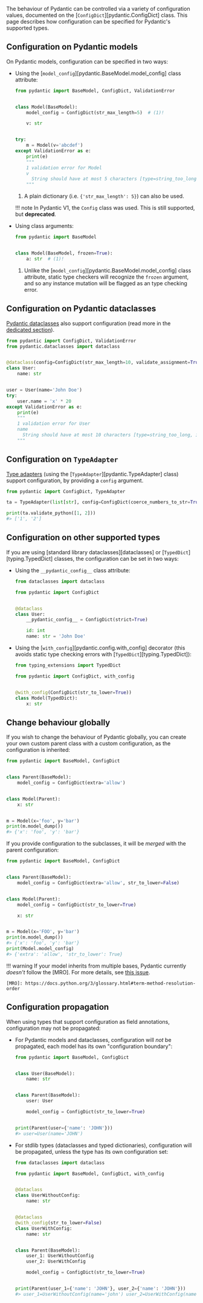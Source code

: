 The behaviour of Pydantic can be controlled via a variety of configuration values, documented
on the [`ConfigDict`][pydantic.ConfigDict] class. This page describes how configuration can be
specified for Pydantic's supported types.

## Configuration on Pydantic models

On Pydantic models, configuration can be specified in two ways:

- Using the [`model_config`][pydantic.BaseModel.model_config] class attribute:
  ```python
  from pydantic import BaseModel, ConfigDict, ValidationError


  class Model(BaseModel):
      model_config = ConfigDict(str_max_length=5)  # (1)!

      v: str


  try:
      m = Model(v='abcdef')
  except ValidationError as e:
      print(e)
      """
      1 validation error for Model
      v
        String should have at most 5 characters [type=string_too_long, input_value='abcdef', input_type=str]
      """
  ```

    1. A plain dictionary (i.e. `{'str_max_length': 5}`) can also be used.

    !!! note
        In Pydantic V1, the `Config` class was used. This is still supported, but **deprecated**.

- Using class arguments:
  ```python
  from pydantic import BaseModel


  class Model(BaseModel, frozen=True):
      a: str  # (1)!
  ```

    1. Unlike the [`model_config`][pydantic.BaseModel.model_config] class attribute,
       static type checkers will recognize the `frozen` argument, and so any instance
       mutation will be flagged as an type checking error.

## Configuration on Pydantic dataclasses

[Pydantic dataclasses](./dataclasses.md) also support configuration (read more in the
[dedicated section](./dataclasses.md#dataclass-config)).

```python
from pydantic import ConfigDict, ValidationError
from pydantic.dataclasses import dataclass


@dataclass(config=ConfigDict(str_max_length=10, validate_assignment=True))
class User:
    name: str


user = User(name='John Doe')
try:
    user.name = 'x' * 20
except ValidationError as e:
    print(e)
    """
    1 validation error for User
    name
      String should have at most 10 characters [type=string_too_long, input_value='xxxxxxxxxxxxxxxxxxxx', input_type=str]
    """
```

## Configuration on `TypeAdapter`

[Type adapters](./type_adapter.md) (using the [`TypeAdapter`][pydantic.TypeAdapter] class) support configuration,
by providing a `config` argument.

```python
from pydantic import ConfigDict, TypeAdapter

ta = TypeAdapter(list[str], config=ConfigDict(coerce_numbers_to_str=True))

print(ta.validate_python([1, 2]))
#> ['1', '2']
```

## Configuration on other supported types

If you are using [standard library dataclasses][dataclasses] or [`TypedDict`][typing.TypedDict] classes,
the configuration can be set in two ways:

- Using the `__pydantic_config__` class attribute:
  ```python
  from dataclasses import dataclass

  from pydantic import ConfigDict


  @dataclass
  class User:
      __pydantic_config__ = ConfigDict(strict=True)

      id: int
      name: str = 'John Doe'
  ```

- Using the [`with_config`][pydantic.config.with_config] decorator (this avoids static type checking errors with
  [`TypedDict`][typing.TypedDict]):
  ```python
  from typing_extensions import TypedDict

  from pydantic import ConfigDict, with_config


  @with_config(ConfigDict(str_to_lower=True))
  class Model(TypedDict):
      x: str
  ```

## Change behaviour globally

If you wish to change the behaviour of Pydantic globally, you can create your own custom parent class
with a custom configuration, as the configuration is inherited:

```python
from pydantic import BaseModel, ConfigDict


class Parent(BaseModel):
    model_config = ConfigDict(extra='allow')


class Model(Parent):
    x: str


m = Model(x='foo', y='bar')
print(m.model_dump())
#> {'x': 'foo', 'y': 'bar'}
```

If you provide configuration to the subclasses, it will be _merged_ with the parent configuration:

```python
from pydantic import BaseModel, ConfigDict


class Parent(BaseModel):
    model_config = ConfigDict(extra='allow', str_to_lower=False)


class Model(Parent):
    model_config = ConfigDict(str_to_lower=True)

    x: str


m = Model(x='FOO', y='bar')
print(m.model_dump())
#> {'x': 'foo', 'y': 'bar'}
print(Model.model_config)
#> {'extra': 'allow', 'str_to_lower': True}
```

!!! warning
    If your model inherits from multiple bases, Pydantic currently *doesn't* follow the
    [MRO]. For more details, see [this issue](https://github.com/pydantic/pydantic/issues/9992).

    [MRO]: https://docs.python.org/3/glossary.html#term-method-resolution-order

## Configuration propagation

When using types that support configuration as field annotations, configuration may not be propagated:

* For Pydantic models and dataclasses, configuration will *not* be propagated, each model has its own
  "configuration boundary":

    ```python
    from pydantic import BaseModel, ConfigDict


    class User(BaseModel):
        name: str


    class Parent(BaseModel):
        user: User

        model_config = ConfigDict(str_to_lower=True)


    print(Parent(user={'name': 'JOHN'}))
    #> user=User(name='JOHN')
    ```

* For stdlib types (dataclasses and typed dictionaries), configuration will be propagated, unless
  the type has its own configuration set:

    ```python
    from dataclasses import dataclass

    from pydantic import BaseModel, ConfigDict, with_config


    @dataclass
    class UserWithoutConfig:
        name: str


    @dataclass
    @with_config(str_to_lower=False)
    class UserWithConfig:
        name: str


    class Parent(BaseModel):
        user_1: UserWithoutConfig
        user_2: UserWithConfig

        model_config = ConfigDict(str_to_lower=True)


    print(Parent(user_1={'name': 'JOHN'}, user_2={'name': 'JOHN'}))
    #> user_1=UserWithoutConfig(name='john') user_2=UserWithConfig(name='JOHN')
    ```
